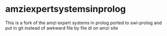 amziexpertsystemsinprolog
=========================

This is a fork of the amzi expert systems in prolog ported to swi-prolog and put in git instead of awkward file by file dl on amzi site